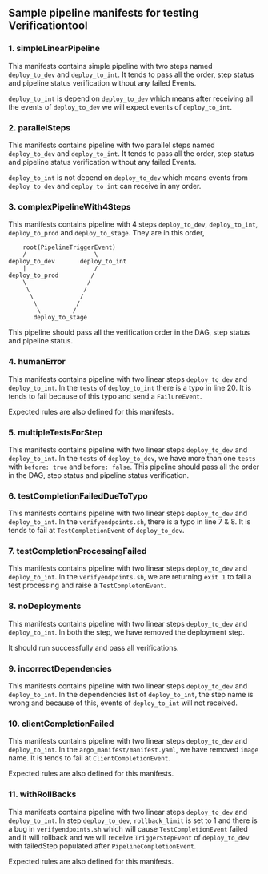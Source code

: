 ## Sample pipeline manifests for testing Verificationtool

### 1. simpleLinearPipeline
This manifests contains simple pipeline with two steps named `deploy_to_dev` and `deploy_to_int`. It tends to pass all the order, step status and pipeline status verification without any failed Events.

`deploy_to_int` is depend on `deploy_to_dev` which means after receiving all the events of `deploy_to_dev` we will expect events of `deploy_to_int`. 

### 2. parallelSteps
This manifests contains pipeline with two parallel steps named `deploy_to_dev` and `deploy_to_int`. It tends to pass all the order, step status and pipeline status verification without any failed Events.

`deploy_to_int` is not depend on `deploy_to_dev` which means events from `deploy_to_dev` and `deploy_to_int` can receive in any order.

### 3. complexPipelineWith4Steps
This manifests contains pipeline with 4 steps `deploy_to_dev`, `deploy_to_int`, `deploy_to_prod` and `deploy_to_stage`. They are in this order,
```
    root(PipelineTriggerEvent)
    /                   \
deploy_to_dev       deploy_to_int
    |                   /
deploy_to_prod         /
    \                 /
     \               /
      \             /
       \           /
        \         /
       deploy_to_stage
```
This pipeline should pass all the verification order in the DAG, step status and pipeline status.

### 4. humanError
This manifests contains pipeline with two linear steps `deploy_to_dev` and `deploy_to_int`. In the `tests` of `deploy_to_int` there is a typo in line 20. It is tends to fail because of this typo and send a `FailureEvent`.

Expected rules are also defined for this manifests.

### 5. multipleTestsForStep
This manifests contains pipeline with two linear steps `deploy_to_dev` and `deploy_to_int`. In the `tests` of `deploy_to_dev`, we have more than one `tests` with `before: true` and `before: false`. This pipeline should pass all the order in the DAG, step status and pipeline status verification.

### 6. testCompletionFailedDueToTypo
This manifests contains pipeline with two linear steps `deploy_to_dev` and `deploy_to_int`. In the `verifyendpoints.sh`, there is a typo in line 7 & 8. It is tends to fail at `TestCompletionEvent` of `deploy_to_dev`.

### 7. testCompletionProcessingFailed
This manifests contains pipeline with two linear steps `deploy_to_dev` and `deploy_to_int`. In the `verifyendpoints.sh`, we are returning `exit 1` to fail a test processing and raise a `TestCompletonEvent`. 


### 8. noDeployments
This manifests contains pipeline with two linear steps `deploy_to_dev` and `deploy_to_int`. In both the step, we have removed the deployment step. 

It should run successfully and pass all verifications.

### 9. incorrectDependencies
This manifests contains pipeline with two linear steps `deploy_to_dev` and `deploy_to_int`. In the dependencies list of `deploy_to_int`, the step name is wrong and because of this, events of `deploy_to_int` will not received. 

### 10. clientCompletionFailed
This manifests contains pipeline with two linear steps `deploy_to_dev` and `deploy_to_int`. In the `argo_manifest/manifest.yaml`, we have removed `image` name. It is tends to fail at `ClientCompletionEvent`.

Expected rules are also defined for this manifests.

### 11. withRollBacks
This manifests contains pipeline with two linear steps `deploy_to_dev` and `deploy_to_int`. In step `deploy_to_dev`, `rollback_limit` is set to 1 and there is a bug in `verifyendpoints.sh` which will cause `TestCompletionEvent` failed and it will rollback and we will receive `TriggerStepEvent` of `deploy_to_dev` with failedStep populated after `PipelineCompletionEvent`.

Expected rules are also defined for this manifests.

